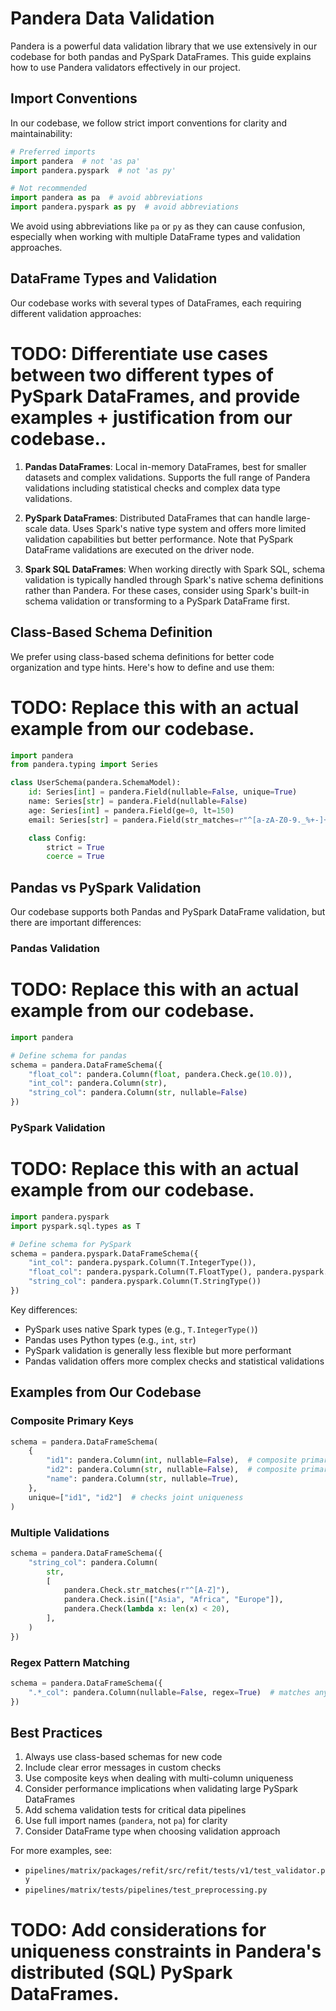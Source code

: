 # Pandera Data Validation

Pandera is a powerful data validation library that we use extensively in our codebase for both pandas and PySpark DataFrames. This guide explains how to use Pandera validators effectively in our project.

## Import Conventions

In our codebase, we follow strict import conventions for clarity and maintainability:

```python
# Preferred imports
import pandera  # not 'as pa'
import pandera.pyspark  # not 'as py'

# Not recommended
import pandera as pa  # avoid abbreviations
import pandera.pyspark as py  # avoid abbreviations
```

We avoid using abbreviations like `pa` or `py` as they can cause confusion, especially when working with multiple DataFrame types and validation approaches.

## DataFrame Types and Validation

Our codebase works with several types of DataFrames, each requiring different validation approaches:

# TODO: Differentiate use cases between two different types of PySpark DataFrames, and provide examples + justification from our codebase..

1. **Pandas DataFrames**: Local in-memory DataFrames, best for smaller datasets and complex validations. Supports the full range of Pandera validations including statistical checks and complex data type validations.

2. **PySpark DataFrames**: Distributed DataFrames that can handle large-scale data. Uses Spark's native type system and offers more limited validation capabilities but better performance. Note that PySpark DataFrame validations are executed on the driver node.

3. **Spark SQL DataFrames**: When working directly with Spark SQL, schema validation is typically handled through Spark's native schema definitions rather than Pandera. For these cases, consider using Spark's built-in schema validation or transforming to a PySpark DataFrame first.

## Class-Based Schema Definition

We prefer using class-based schema definitions for better code organization and type hints. Here's how to define and use them:

# TODO: Replace this with an actual example from our codebase.

```python
import pandera
from pandera.typing import Series

class UserSchema(pandera.SchemaModel):
    id: Series[int] = pandera.Field(nullable=False, unique=True)
    name: Series[str] = pandera.Field(nullable=False)
    age: Series[int] = pandera.Field(ge=0, lt=150)
    email: Series[str] = pandera.Field(str_matches=r"^[a-zA-Z0-9._%+-]+@[a-zA-Z0-9.-]+\.[a-zA-Z]{2,}$")

    class Config:
        strict = True
        coerce = True
```

## Pandas vs PySpark Validation

Our codebase supports both Pandas and PySpark DataFrame validation, but there are important differences:

### Pandas Validation

# TODO: Replace this with an actual example from our codebase.
```python
import pandera

# Define schema for pandas
schema = pandera.DataFrameSchema({
    "float_col": pandera.Column(float, pandera.Check.ge(10.0)),
    "int_col": pandera.Column(str),
    "string_col": pandera.Column(str, nullable=False)
})
```

### PySpark Validation

# TODO: Replace this with an actual example from our codebase.

```python
import pandera.pyspark
import pyspark.sql.types as T

# Define schema for PySpark
schema = pandera.pyspark.DataFrameSchema({
    "int_col": pandera.pyspark.Column(T.IntegerType()),
    "float_col": pandera.pyspark.Column(T.FloatType(), pandera.pyspark.Check.ge(10.0)),
    "string_col": pandera.pyspark.Column(T.StringType())
})
```

Key differences:
- PySpark uses native Spark types (e.g., `T.IntegerType()`)
- Pandas uses Python types (e.g., `int`, `str`)
- PySpark validation is generally less flexible but more performant
- Pandas validation offers more complex checks and statistical validations

## Examples from Our Codebase

### Composite Primary Keys
```python
schema = pandera.DataFrameSchema(
    {
        "id1": pandera.Column(int, nullable=False),  # composite primary key
        "id2": pandera.Column(str, nullable=False),  # composite primary key
        "name": pandera.Column(str, nullable=True),
    },
    unique=["id1", "id2"]  # checks joint uniqueness
)
```

### Multiple Validations
```python
schema = pandera.DataFrameSchema({
    "string_col": pandera.Column(
        str,
        [
            pandera.Check.str_matches(r"^[A-Z]"),
            pandera.Check.isin(["Asia", "Africa", "Europe"]),
            pandera.Check(lambda x: len(x) < 20),
        ],
    )
})
```

### Regex Pattern Matching
```python
schema = pandera.DataFrameSchema({
    ".*_col": pandera.Column(nullable=False, regex=True)  # matches any column ending with '_col'
})
```

## Best Practices

1. Always use class-based schemas for new code
2. Include clear error messages in custom checks
3. Use composite keys when dealing with multi-column uniqueness
4. Consider performance implications when validating large PySpark DataFrames
5. Add schema validation tests for critical data pipelines
6. Use full import names (`pandera`, not `pa`) for clarity
7. Consider DataFrame type when choosing validation approach

For more examples, see:
- `pipelines/matrix/packages/refit/src/refit/tests/v1/test_validator.py`
- `pipelines/matrix/tests/pipelines/test_preprocessing.py` 

# TODO: Add considerations for uniqueness constraints in Pandera's distributed (SQL) PySpark DataFrames.
